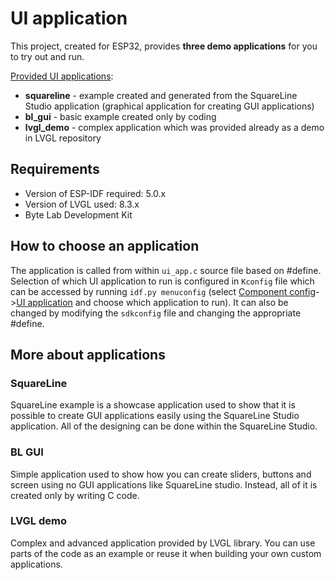 # UI application

This project, created for ESP32, provides <b>three demo applications</b> for you to try out and run.

<u>Provided UI applications</u>:

- <b>squareline</b> - example created and generated from the SquareLine Studio application (graphical application for creating GUI applications)
- <b>bl_gui</b> - basic example created only by coding
- <b>lvgl_demo</b> - complex application which was provided already as a demo in LVGL repository

## Requirements

- Version of ESP-IDF required: 5.0.x
- Version of LVGL used: 8.3.x
- Byte Lab Development Kit

## How to choose an application

The application is called from within `ui_app.c` source file based on #define.
Selection of which UI application to run is configured in `Kconfig` file which can be accessed by running `idf.py menuconfig` (select <u>Component config</u>-><u>UI application</u> and choose which application to run).
It can also be changed by modifying the `sdkconfig` file and changing the appropriate #define.

## More about applications

### SquareLine

SquareLine example is a showcase application used to show that it is possible to create GUI applications easily using the SquareLine Studio application. All of the designing can be done within the SquareLine Studio.

### BL GUI

Simple application used to show how you can create sliders, buttons and screen using no GUI applications like SquareLine studio. Instead, all of it is created only by writing C code.

### LVGL demo

Complex and advanced application provided by LVGL library. You can use parts of the code as an example or reuse it when building your own custom applications.
